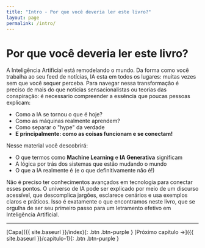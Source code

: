 ```yaml
---
title: "Intro - Por que você deveria ler este livro?"
layout: page
permalink: /intro/
---
```


# Por que você deveria ler este livro?

A Inteligência Artificial está remodelando o mundo. Da forma como você trabalha ao seu feed de notícias, IA esta em todos os lugares: muitas vezes sem que você sequer perceba. Para navegar nessa transformação é preciso de mais do que notícias sensacionalistas ou teorias das conspiração: é necessario compreender a essência que poucas pessoas explicam:
* Como a IA se tornou o que é hoje?
* Como as máquinas realmente aprendem?
* Como separar o "hype" da verdade
* **E principalmente: como as coisas funcionam e se conectam!**

Nesse material você descobrirá:
* O que termos como **Machine Learning** e **IA Generativa** significam
* A lógica por trás dos sistemas que estão mudando o mundo
* O que a IA realmente é (e o que definitivamente não é!)

Não é preciso ter conhecimentos avançados em tecnologia para conectar esses pontos. O universo de IA pode ser explicado por meio de um discurso acessível, que descomplica jargões, esclarece cenários e usa exemplos claros e práticos. Isso é exatamente o que encontramos neste livro, que se orgulha de ser seu primeiro passo para um letramento efetivo em Inteligência Artificial.

---

[Capa]({{ site.baseurl }}/index){: .btn .btn-purple } 
[Próximo capítulo →]({{ site.baseurl }}/capitulo-1){: .btn .btn-purple }
